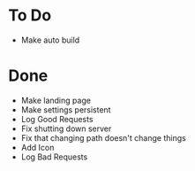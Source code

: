 # To Do

* Make auto build

# Done

* Make landing page
* Make settings persistent
* Log Good Requests
* Fix shutting down server
* Fix that changing path doesn't change things
* Add Icon
* Log Bad Requests

